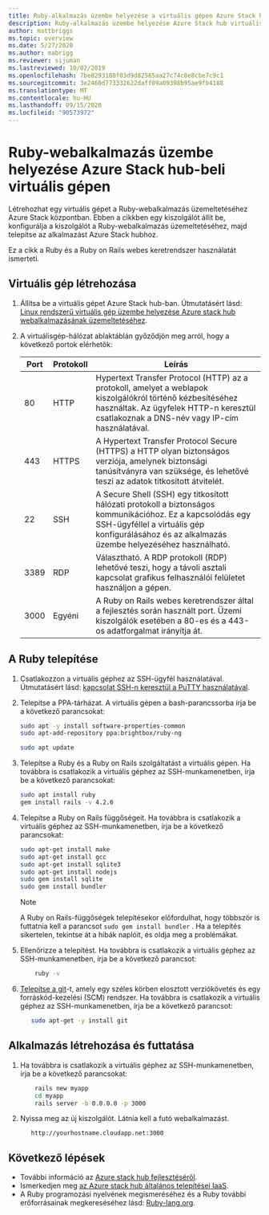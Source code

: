 ```yaml
---
title: Ruby-alkalmazás üzembe helyezése a virtuális gépen Azure Stack hub-ban
description: Ruby-alkalmazás üzembe helyezése Azure Stack hub virtuális gépén.
author: mattbriggs
ms.topic: overview
ms.date: 5/27/2020
ms.author: mabrigg
ms.reviewer: sijuman
ms.lastreviewed: 10/02/2019
ms.openlocfilehash: 7be8293180f03d9d82565aa27c74c8e8cbe7c9c1
ms.sourcegitcommit: 3e2460d773332622daff09a09398b95ae9fb4188
ms.translationtype: MT
ms.contentlocale: hu-HU
ms.lasthandoff: 09/15/2020
ms.locfileid: "90573972"
---
```

# <a name="deploy-a-ruby-web-app-to-a-vm-in-azure-stack-hub"></a>Ruby-webalkalmazás üzembe helyezése Azure Stack hub-beli virtuális gépen

Létrehozhat egy virtuális gépet a Ruby-webalkalmazás üzemeltetéséhez Azure Stack központban. Ebben a cikkben egy kiszolgálót állít be, konfigurálja a kiszolgálót a Ruby-webalkalmazás üzemeltetéséhez, majd telepítse az alkalmazást Azure Stack hubhoz.

Ez a cikk a Ruby és a Ruby on Rails webes keretrendszer használatát ismerteti.

## <a name="create-a-vm"></a>Virtuális gép létrehozása

1. Állítsa be a virtuális gépet Azure Stack hub-ban. Útmutatásért lásd: [Linux rendszerű virtuális gép üzembe helyezése Azure stack hub webalkalmazásának üzemeltetéséhez](azure-stack-dev-start-howto-deploy-linux.md).

2. A virtuálisgép-hálózat ablaktáblán győződjön meg arról, hogy a következő portok elérhetők:

    | Port | Protokoll | Leírás |
    | --- | --- | --- |
    | 80 | HTTP | Hypertext Transfer Protocol (HTTP) az a protokoll, amelyet a weblapok kiszolgálókról történő kézbesítéséhez használtak. Az ügyfelek HTTP-n keresztül csatlakoznak a DNS-név vagy IP-cím használatával. |
    | 443 | HTTPS | A Hypertext Transfer Protocol Secure (HTTPS) a HTTP olyan biztonságos verziója, amelynek biztonsági tanúsítványra van szüksége, és lehetővé teszi az adatok titkosított átvitelét. |
    | 22 | SSH | A Secure Shell (SSH) egy titkosított hálózati protokoll a biztonságos kommunikációhoz. Ez a kapcsolódás egy SSH-ügyféllel a virtuális gép konfigurálásához és az alkalmazás üzembe helyezéséhez használható. |
    | 3389 | RDP | Választható. A RDP protokoll (RDP) lehetővé teszi, hogy a távoli asztali kapcsolat grafikus felhasználói felületet használjon a gépen.   |
    | 3000 | Egyéni | A Ruby on Rails webes keretrendszer által a fejlesztés során használt port. Üzemi kiszolgálók esetében a 80-es és a 443-os adatforgalmat irányítja át. |

## <a name="install-ruby"></a>A Ruby telepítése

1. Csatlakozzon a virtuális géphez az SSH-ügyfél használatával. Útmutatásért lásd: [kapcsolat SSH-n keresztül a PuTTY használatával](azure-stack-dev-start-howto-ssh-public-key.md#connect-with-ssh-by-using-putty).

1. Telepítse a PPA-tárházat. A virtuális gépen a bash-parancssorba írja be a következő parancsokat:

    ```bash  
    sudo apt -y install software-properties-common
    sudo apt-add-repository ppa:brightbox/ruby-ng

    sudo apt update
    ```

2. Telepítse a Ruby és a Ruby on Rails szolgáltatást a virtuális gépen. Ha továbbra is csatlakozik a virtuális géphez az SSH-munkamenetben, írja be a következő parancsokat:

    ```bash  
    sudo apt install ruby
    gem install rails -v 4.2.6
    ```

3. Telepítse a Ruby on Rails függőségeit. Ha továbbra is csatlakozik a virtuális géphez az SSH-munkamenetben, írja be a következő parancsokat:

    ```bash  
    sudo apt-get install make
    sudo apt-get install gcc
    sudo apt-get install sqlite3
    sudo apt-get install nodejs
    sudo gem install sqlite
    sudo gem install bundler
    ```

    > [!NOTE]  
    > A Ruby on Rails-függőségek telepítésekor előfordulhat, hogy többször is futtatnia kell a parancsot `sudo gem install bundler` . Ha a telepítés sikertelen, tekintse át a hibák naplóit, és oldja meg a problémákat.

4. Ellenőrizze a telepítést. Ha továbbra is csatlakozik a virtuális géphez az SSH-munkamenetben, írja be a következő parancsot:

    ```bash  
        ruby -v
    ```

3. [Telepítse a git](https://git-scm.com)-t, amely egy széles körben elosztott verziókövetés és egy forráskód-kezelési (SCM) rendszer. Ha továbbra is csatlakozik a virtuális géphez az SSH-munkamenetben, írja be a következő parancsot:

    ```bash  
       sudo apt-get -y install git
    ```

## <a name="create-and-run-an-app"></a>Alkalmazás létrehozása és futtatása

1. Ha továbbra is csatlakozik a virtuális géphez az SSH-munkamenetben, írja be a következő parancsokat:

    ```bash
        rails new myapp
        cd myapp
        rails server -b 0.0.0.0 -p 3000
    ```

2. Nyissa meg az új kiszolgálót. Látnia kell a futó webalkalmazást.

    ```HTTP  
       http://yourhostname.cloudapp.net:3000
    ```

## <a name="next-steps"></a>Következő lépések

- További információ az [Azure stack hub fejlesztéséről](azure-stack-dev-start.md).
- Ismerkedjen meg [az Azure stack hub általános telepítései IaaS](azure-stack-dev-start-deploy-app.md).
- A Ruby programozási nyelvének megismeréséhez és a Ruby további erőforrásainak megkereséséhez lásd: [Ruby-lang.org](https://www.ruby-lang.org).
